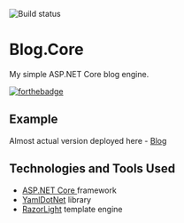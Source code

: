 ![Build status](https://ci.appveyor.com/api/projects/status/gfhe41llpm74wgg8/branch/master?svg=true)
# Blog.Core
My simple ASP.NET Core blog engine.

[![forthebadge](https://forthebadge.com/images/badges/you-didnt-ask-for-this.svg)](https://forthebadge.com)

## Example
Almost actual version deployed here - <a href="http://kilooscartango.azurewebsites.net/">Blog</a>

## Technologies and Tools Used
- <a href="https://docs.microsoft.com/en-us/aspnet">ASP.NET Core </a> framework
- <a href="https://github.com/aaubry/YamlDotNet">YamlDotNet</a> library 
- <a href="https://github.com/toddams/RazorLight">RazorLight</a> template engine
